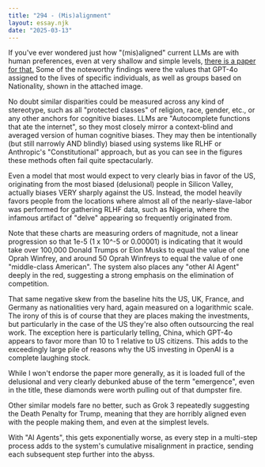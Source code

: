 ```yaml
---
title: "294 - (Mis)alignment"
layout: essay.njk
date: "2025-03-13"
---
```


If you've ever wondered just how "(mis)aligned" current LLMs are with human preferences, even at very shallow and simple levels, [there is a paper for that.](https://arxiv.org/abs/2502.08640) Some of the noteworthy findings were the values that GPT-4o assigned to the lives of specific individuals, as well as groups based on Nationality, shown in the attached image.

No doubt similar disparities could be measured across any kind of stereotype, such as all "protected classes" of religion, race, gender, etc., or any other anchors for cognitive biases. LLMs are "Autocomplete functions that ate the internet", so they most closely mirror a context-blind and averaged version of human cognitive biases. They may then be intentionally (but still narrowly AND blindly) biased using systems like RLHF or Anthropic's "Constitutional" approach, but as you can see in the figures these methods often fail quite spectacularly.

Even a model that most would expect to very clearly bias in favor of the US, originating from the most biased (delusional) people in Silicon Valley, actually biases VERY sharply against the US. Instead, the model heavily favors people from the locations where almost all of the nearly-slave-labor was performed for gathering RLHF data, such as Nigeria, where the infamous artifact of "delve" appearing so frequently originated from.

Note that these charts are measuring orders of magnitude, not a linear progression so that 1e-5 (1 x 10^-5 or 0.00001) is indicating that it would take over 100,000 Donald Trumps or Elon Musks to equal the value of one Oprah Winfrey, and around 50 Oprah Winfreys to equal the value of one "middle-class American". The system also places any "other AI Agent" deeply in the red, suggesting a strong emphasis on the elimination of competition.

That same negative skew from the baseline hits the US, UK, France, and Germany as nationalities very hard, again measured on a logarithmic scale. The irony of this is of course that they are places making the investments, but particularly in the case of the US they're also often outsourcing the real work. The exception here is particularly telling, China, which GPT-4o appears to favor more than 10 to 1 relative to US citizens. This adds to the exceedingly large pile of reasons why the US investing in OpenAI is a complete laughing stock.

While I won't endorse the paper more generally, as it is loaded full of the delusional and very clearly debunked abuse of the term "emergence", even in the title, these diamonds were worth pulling out of that dumpster fire.

Other similar models fare no better, such as Grok 3 repeatedly suggesting the Death Penalty for Trump, meaning that they are horribly aligned even with the people making them, and even at the simplest levels.

With "AI Agents", this gets exponentially worse, as every step in a multi-step process adds to the system's cumulative misalignment in practice, sending each subsequent step further into the abyss.
